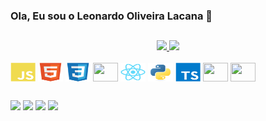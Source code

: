 ### Ola, Eu sou o Leonardo Oliveira Lacana 👋
##

<div align="center">
  <a href="https://github.com/LeoLacana">
    <img height="180em" src="https://github-readme-stats.vercel.app/api?username=LeoLacana&show_icons=true&theme=dark&include_all_commits=true&count_private=true"/>
  </a>
  <a href="https://github.com/LeoLacana">
    <img height="180em" src="https://github-readme-stats.vercel.app/api/top-langs/?username=LeoLacana&layout=compact&langs_count=7&theme=dark"/>
  </a>
  </div>
<div style="display: inline_block"><br>
  <img align="center" height="30" width="40" src="https://raw.githubusercontent.com/devicons/devicon/master/icons/javascript/javascript-plain.svg">
  <img align="center" height="30" width="40" src="https://raw.githubusercontent.com/devicons/devicon/master/icons/html5/html5-original.svg">
  <img align="center" height="30" width="40" src="https://raw.githubusercontent.com/devicons/devicon/master/icons/css3/css3-original.svg">
  <img align="center" height="30" width="40" src="https://cdn.jsdelivr.net/gh/devicons/devicon/icons/nodejs/nodejs-plain-wordmark.svg">
  <img align="center" height="30" width="40" src="https://raw.githubusercontent.com/devicons/devicon/master/icons/react/react-original.svg">
  <img align="center" height="30" width="40" src="https://raw.githubusercontent.com/devicons/devicon/master/icons/python/python-original.svg">
  <img align="center" Rafa-Ts" height="30" width="40" src="https://raw.githubusercontent.com/devicons/devicon/master/icons/typescript/typescript-plain.svg">
  <img align="center" height="30" width="40" src="https://cdn.jsdelivr.net/gh/devicons/devicon/icons/mysql/mysql-original-wordmark.svg">
  <img align="center" height="30" width="40" src="https://cdn.jsdelivr.net/gh/devicons/devicon/icons/mongodb/mongodb-original-wordmark.svg">
</div>
                                                                                                                                           
##
            
<link href="https://wa.me/qr/MHY2BY3234QSG1">
    <img src="https://img.shields.io/badge/WhatsApp-25D366?style=for-the-badge&logo=whatsapp&logoColor=white">
</link>
<link href="wilson17414@gmail.com">
    <img src="https://img.shields.io/badge/Gmail-D14836?style=for-the-badge&logo=gmail&logoColor=white">
</link>
<link href="https://www.linkedin.com/in/leonardolacana/">
    <img src="https://img.shields.io/badge/LinkedIn-0077B5?style=for-the-badge&logo=linkedin&logoColor=white">
</link>
<link href="https://github.com/LeoLacana">
    <img src="https://img.shields.io/badge/GitHub-100000?style=for-the-badge&logo=github&logoColor=whitegit">
</link>
